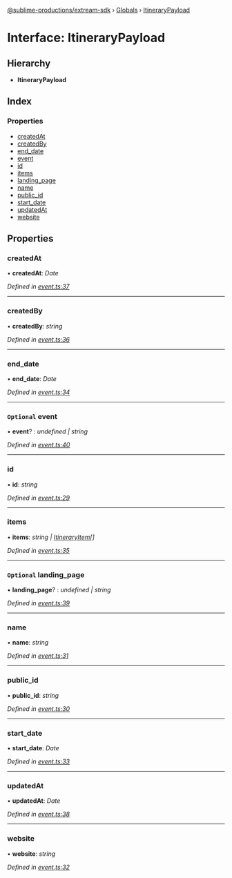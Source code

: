 [@sublime-productions/extream-sdk](../README.md) › [Globals](../globals.md) › [ItineraryPayload](itinerarypayload.md)

# Interface: ItineraryPayload

## Hierarchy

* **ItineraryPayload**

## Index

### Properties

* [createdAt](itinerarypayload.md#createdat)
* [createdBy](itinerarypayload.md#createdby)
* [end_date](itinerarypayload.md#end_date)
* [event](itinerarypayload.md#optional-event)
* [id](itinerarypayload.md#id)
* [items](itinerarypayload.md#items)
* [landing_page](itinerarypayload.md#optional-landing_page)
* [name](itinerarypayload.md#name)
* [public_id](itinerarypayload.md#public_id)
* [start_date](itinerarypayload.md#start_date)
* [updatedAt](itinerarypayload.md#updatedat)
* [website](itinerarypayload.md#website)

## Properties

###  createdAt

• **createdAt**: *Date*

*Defined in [event.ts:37](https://github.com/Extream-SaaS/ex-sdk/blob/5d4ea6b/src/event.ts#L37)*

___

###  createdBy

• **createdBy**: *string*

*Defined in [event.ts:36](https://github.com/Extream-SaaS/ex-sdk/blob/5d4ea6b/src/event.ts#L36)*

___

###  end_date

• **end_date**: *Date*

*Defined in [event.ts:34](https://github.com/Extream-SaaS/ex-sdk/blob/5d4ea6b/src/event.ts#L34)*

___

### `Optional` event

• **event**? : *undefined | string*

*Defined in [event.ts:40](https://github.com/Extream-SaaS/ex-sdk/blob/5d4ea6b/src/event.ts#L40)*

___

###  id

• **id**: *string*

*Defined in [event.ts:29](https://github.com/Extream-SaaS/ex-sdk/blob/5d4ea6b/src/event.ts#L29)*

___

###  items

• **items**: *string | [ItineraryItem](../classes/itineraryitem.md)[]*

*Defined in [event.ts:35](https://github.com/Extream-SaaS/ex-sdk/blob/5d4ea6b/src/event.ts#L35)*

___

### `Optional` landing_page

• **landing_page**? : *undefined | string*

*Defined in [event.ts:39](https://github.com/Extream-SaaS/ex-sdk/blob/5d4ea6b/src/event.ts#L39)*

___

###  name

• **name**: *string*

*Defined in [event.ts:31](https://github.com/Extream-SaaS/ex-sdk/blob/5d4ea6b/src/event.ts#L31)*

___

###  public_id

• **public_id**: *string*

*Defined in [event.ts:30](https://github.com/Extream-SaaS/ex-sdk/blob/5d4ea6b/src/event.ts#L30)*

___

###  start_date

• **start_date**: *Date*

*Defined in [event.ts:33](https://github.com/Extream-SaaS/ex-sdk/blob/5d4ea6b/src/event.ts#L33)*

___

###  updatedAt

• **updatedAt**: *Date*

*Defined in [event.ts:38](https://github.com/Extream-SaaS/ex-sdk/blob/5d4ea6b/src/event.ts#L38)*

___

###  website

• **website**: *string*

*Defined in [event.ts:32](https://github.com/Extream-SaaS/ex-sdk/blob/5d4ea6b/src/event.ts#L32)*
